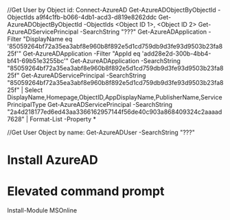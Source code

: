 ﻿//Get User by Object id:
Connect-AzureAD
Get-AzureADObjectByObjectId -ObjectIds a9f4c1fb-b066-4db1-acd3-d819e8262ddc
Get-AzureADObjectByObjectId -ObjectIds <Object ID 1>, <Object ID 2>
Get-AzureADServicePrincipal -SearchString "???"
Get-AzureADApplication -Filter "DisplayName eq '85059264bf72a35ea3abf8e960b8f892e5d1cd759db9d3fe93d9503b23fa825f'"
Get-AzureADApplication -Filter "AppId eq 'add28e2d-300b-4bb4-bf41-69b51e3255bc'"
Get-AzureADApplication -SearchString "85059264bf72a35ea3abf8e960b8f892e5d1cd759db9d3fe93d9503b23fa825f"
Get-AzureADServicePrincipal -SearchString "85059264bf72a35ea3abf8e960b8f892e5d1cd759db9d3fe93d9503b23fa825f" | Select DisplayName,Homepage,ObjectID,AppDisplayName,PublisherName,ServicePrincipalType
Get-AzureADServicePrincipal -SearchString "2a4d218177ed6ed43aa3366162957144f56de40c903a868409324c2aaaad7628" | Format-List -Property *

//Get User Object by name:
Get-AzureADUser -SearchString "???"

# Install AzureAD
# Elevated command prompt
Install-Module MSOnline